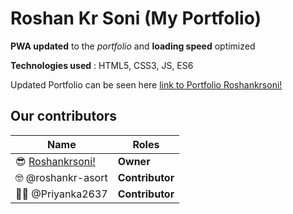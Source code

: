 # Roshan Kr Soni (My Portfolio)


**PWA updated** to the *portfolio* and **loading speed** optimized 

**Technologies used** : HTML5, CSS3, JS, ES6

Updated Portfolio can be seen here 
  [link to Portfolio Roshankrsoni!](https://iRoshan.now.sh)



## **Our contributors** 

Name  | Roles
------------ | -------------
:sunglasses: [Roshankrsoni!](https://github.com/Roshankrsoni) | **Owner**
:nerd_face: @roshankr-asort  | **Contributor**
:woman_office_worker:	@Priyanka2637  |  **Contributor**
